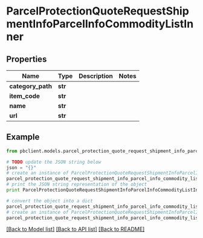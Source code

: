 # ParcelProtectionQuoteRequestShipmentInfoParcelInfoCommodityListInner


## Properties
Name | Type | Description | Notes
------------ | ------------- | ------------- | -------------
**category_path** | **str** |  | 
**item_code** | **str** |  | 
**name** | **str** |  | 
**url** | **str** |  | 

## Example

```python
from pbclient.models.parcel_protection_quote_request_shipment_info_parcel_info_commodity_list_inner import ParcelProtectionQuoteRequestShipmentInfoParcelInfoCommodityListInner

# TODO update the JSON string below
json = "{}"
# create an instance of ParcelProtectionQuoteRequestShipmentInfoParcelInfoCommodityListInner from a JSON string
parcel_protection_quote_request_shipment_info_parcel_info_commodity_list_inner_instance = ParcelProtectionQuoteRequestShipmentInfoParcelInfoCommodityListInner.from_json(json)
# print the JSON string representation of the object
print ParcelProtectionQuoteRequestShipmentInfoParcelInfoCommodityListInner.to_json()

# convert the object into a dict
parcel_protection_quote_request_shipment_info_parcel_info_commodity_list_inner_dict = parcel_protection_quote_request_shipment_info_parcel_info_commodity_list_inner_instance.to_dict()
# create an instance of ParcelProtectionQuoteRequestShipmentInfoParcelInfoCommodityListInner from a dict
parcel_protection_quote_request_shipment_info_parcel_info_commodity_list_inner_form_dict = parcel_protection_quote_request_shipment_info_parcel_info_commodity_list_inner.from_dict(parcel_protection_quote_request_shipment_info_parcel_info_commodity_list_inner_dict)
```
[[Back to Model list]](../README.md#documentation-for-models) [[Back to API list]](../README.md#documentation-for-api-endpoints) [[Back to README]](../README.md)


